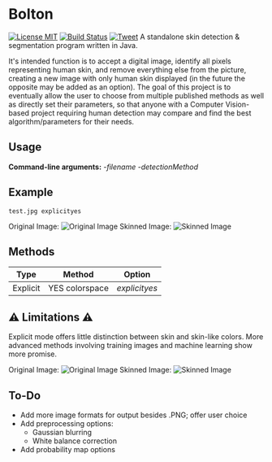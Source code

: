 # Bolton
[![License MIT](https://img.shields.io/badge/license-MIT-blue.svg)](https://raw.githubusercontent.com/rstreet85/bolton/master/LICENSE.txt) [![Build Status](https://travis-ci.org/rstreet85/bolton.svg?branch=master)](https://travis-ci.org/rstreet85/bolton) [![Tweet](https://img.shields.io/twitter/url/http/shields.io.svg?style=social)](https://twitter.com/intent/tweet?text=Java%20library%20to%20detect%20human%20skin%20in%20digital%20images%20&url=https://www.github.com/rstreet85/bolton&via=v0xstreet&hashtags=ComputerVision,HumanDetection,SkinDetection)
A standalone skin detection & segmentation program written in Java.

It's intended function is to accept a digital image, identify all pixels representing human skin, and remove everything else from the picture, creating a new image with only human skin displayed (in the future the opposite may be added as an option). The goal of this project is to eventually allow the user to choose from multiple published methods as well as directly set their parameters, so that anyone with a Computer Vision-based project requiring human detection may compare and find the best algorithm/parameters for their needs.

## Usage
**Command-line arguments:** *-filename* *-detectionMethod*

## Example
```
test.jpg explicityes
```
Original Image:
![Original Image](https://github.com/rstreet85/bolton/blob/master/test/test1.jpg)
Skinned Image:
![Skinned Image](https://github.com/rstreet85/bolton/blob/master/test/test1_out.png)

## Methods

Type | Method | Option
-----|--------|-------
Explicit | YES colorspace | *explicityes*

## :warning: Limitations :warning:
Explicit mode offers little distinction between skin and skin-like colors. More advanced methods involving training images and machine learning show more promise.

Original Image:
![Original Image](https://github.com/rstreet85/bolton/blob/master/test/test2.jpg)
Skinned Image:
![Skinned Image](https://github.com/rstreet85/bolton/blob/master/test/test2_out.png)

## To-Do
- Add more image formats for output besides .PNG; offer user choice
- Add preprocessing options:
  - Gaussian blurring
  - White balance correction
- Add probability map options